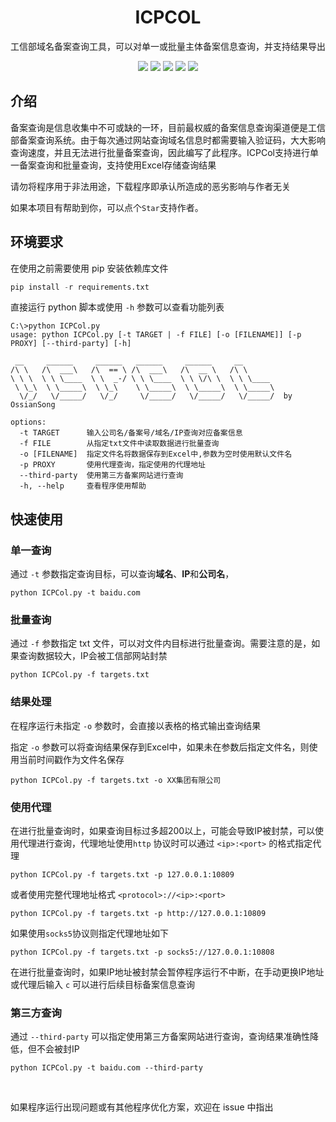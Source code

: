 <h1 align="center">ICPCOL</h1>
<p align="center">
    工信部域名备案查询工具，可以对单一或批量主体备案信息查询，并支持结果导出
</p>
<p align="center">
    <img src="https://badgen.net/badge/language/python"> 
    <img src="https://badgen.net/github/stars/OssianSong/ICPCol">
    <img src="https://badgen.net/github/forks/OssianSong/ICPCol">
	<img src="https://badgen.net/github/issues/OssianSong/ICPCol">
    <a href="https://angesec.com"><img src="https://img.shields.io/badge/blog-@%20%E6%9A%97%E6%A0%BC%E5%AE%89%E5%85%A8-blue.svg?style=social"></a>
</p>



## 介绍

备案查询是信息收集中不可或缺的一环，目前最权威的备案信息查询渠道便是工信部备案查询系统。由于每次通过网站查询域名信息时都需要输入验证码，大大影响查询速度，并且无法进行批量备案查询，因此编写了此程序。ICPCol支持进行单一备案查询和批量查询，支持使用Excel存储查询结果

请勿将程序用于非法用途，下载程序即承认所造成的恶劣影响与作者无关

如果本项目有帮助到你，可以点个`Star`支持作者。


## 环境要求

在使用之前需要使用 pip 安装依赖库文件

```python
pip install -r requirements.txt
```

直接运行 python 脚本或使用 `-h` 参数可以查看功能列表

```
C:\>python ICPCol.py
usage: python ICPCol.py [-t TARGET | -f FILE] [-o [FILENAME]] [-p PROXY] [--third-party] [-h]

 __     ______     ______   ______     ______     __
/\ \   /\  ___\   /\  == \ /\  ___\   /\  __ \   /\ \
\ \ \  \ \ \____  \ \  _-/ \ \ \____  \ \ \/\ \  \ \ \____
 \ \_\  \ \_____\  \ \_\    \ \_____\  \ \_____\  \ \_____\
  \/_/   \/_____/   \/_/     \/_____/   \/_____/   \/_____/  by OssianSong

options:
  -t TARGET      输入公司名/备案号/域名/IP查询对应备案信息
  -f FILE        从指定txt文件中读取数据进行批量查询
  -o [FILENAME]  指定文件名将数据保存到Excel中,参数为空时使用默认文件名
  -p PROXY       使用代理查询，指定使用的代理地址
  --third-party  使用第三方备案网站进行查询
  -h, --help     查看程序使用帮助
```



## 快速使用

### 单一查询

通过 `-t` 参数指定查询目标，可以查询**域名**、**IP**和**公司名**，

```
python ICPCol.py -t baidu.com
```

### 批量查询

通过 `-f` 参数指定 txt 文件，可以对文件内目标进行批量查询。需要注意的是，如果查询数据较大，IP会被工信部网站封禁

```
python ICPCol.py -f targets.txt
```

### 结果处理

在程序运行未指定 `-o` 参数时，会直接以表格的格式输出查询结果

指定 `-o` 参数可以将查询结果保存到Excel中，如果未在参数后指定文件名，则使用当前时间戳作为文件名保存

```
python ICPCol.py -f targets.txt -o XX集团有限公司
```

### 使用代理

在进行批量查询时，如果查询目标过多超200以上，可能会导致IP被封禁，可以使用代理进行查询，代理地址使用`http` 协议时可以通过 `<ip>:<port>` 的格式指定代理

```
python ICPCol.py -f targets.txt -p 127.0.0.1:10809
```

或者使用完整代理地址格式 `<protocol>://<ip>:<port>`

```
python ICPCol.py -f targets.txt -p http://127.0.0.1:10809
```

如果使用`socks5`协议则指定代理地址如下

```
python ICPCol.py -f targets.txt -p socks5://127.0.0.1:10808
```

在进行批量查询时，如果IP地址被封禁会暂停程序运行不中断，在手动更换IP地址或代理后输入 `c` 可以进行后续目标备案信息查询

### 第三方查询

通过 `--third-party` 可以指定使用第三方备案网站进行查询，查询结果准确性降低，但不会被封IP

```
python ICPCol.py -t baidu.com --third-party
```

<br>

如果程序运行出现问题或有其他程序优化方案，欢迎在 issue 中指出
